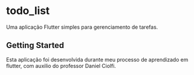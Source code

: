 # todo_list

Uma aplicação Flutter simples para gerenciamento de tarefas.

## Getting Started

Esta aplicação foi desenvolvida durante meu processo de aprendizado em flutter, com auxilio do professor Daniel Ciolfi.
